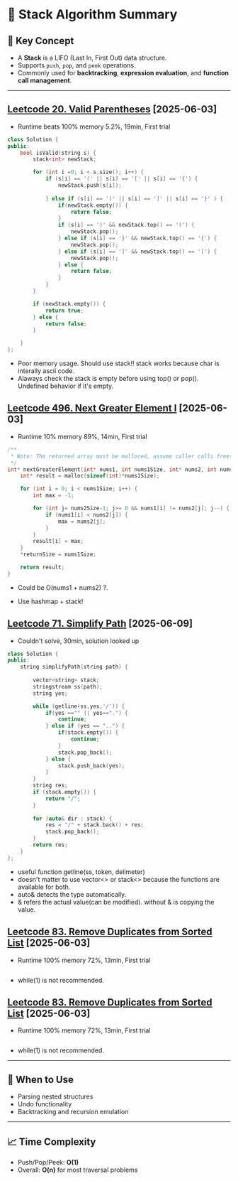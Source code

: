 # 🧭 Stack Algorithm Summary

## 📌 Key Concept

- A **Stack** is a LIFO (Last In, First Out) data structure.
- Supports `push`, `pop`, and `peek` operations.
- Commonly used for **backtracking**, **expression evaluation**, and **function call management**.

---

## [Leetcode 20. Valid Parentheses](https://leetcode.com/problems/valid-parentheses/description/?envType=problem-list-v2&envId=stack) [2025-06-03]

- Runtime beats 100% memory 5.2%, 19min, First trial 
```c++
class Solution {
public:
    bool isValid(string s) {
        stack<int> newStack;

        for (int i =0; i < s.size(); i++) {
            if (s[i] == '(' || s[i] == '[' || s[i] == '{') {
                newStack.push(s[i]);
                
            } else if (s[i] == ')' || s[i] == ']' || s[i] == '}' ) {
                if(newStack.empty()) {
                    return false;
                }
                if (s[i] == ')' && newStack.top() == '(') {
                    newStack.pop();
                } else if (s[i] == '}' && newStack.top() == '{') {
                    newStack.pop();
                } else if (s[i] == ']' && newStack.top() == '[') {
                    newStack.pop();
                } else {
                    return false;
                }
            }
        }

        if (newStack.empty()) {
            return true;
        } else {
            return false;
        }

    }
};
```
- Poor memory usage. Should use stack<char>!! stack<int> works because char is interally ascii code. 
- Alaways check the stack is empty before using top() or pop(). Undefined behavior if it's empty.
  


## [Leetcode 496. Next Greater Element I](https://leetcode.com/problems/next-greater-element-i/description/?envType=problem-list-v2&envId=stack) [2025-06-03]

- Runtime 10% memory 89%, 14min, First trial 
```c
/**
 * Note: The returned array must be malloced, assume caller calls free().
 */
int* nextGreaterElement(int* nums1, int nums1Size, int* nums2, int nums2Size, int* returnSize) {
    int* result = malloc(sizeof(int)*nums1Size);

    for (int i = 0; i < nums1Size; i++) {
        int max = -1; 

        for (int j= nums2Size-1; j>= 0 && nums1[i] != nums2[j]; j--) {
            if (nums1[i] < nums2[j]) {
                max = nums2[j];
            }
        }
        result[i] = max;
    }
    *returnSize = nums1Size;

    return result;
}

```
- Could be O(nums1 + nums2) ?.

- Use hashmap + stack! 

## [Leetcode 71. Simplify Path](https://leetcode.com/problems/simplify-path/description/?envType=problem-list-v2&envId=stack) [2025-06-09]

- Couldn't solve, 30min, solution looked up
```c++
class Solution {
public:
    string simplifyPath(string path) {
        
        vector<string> stack; 
        stringstream ss(path);
        string yes;

        while (getline(ss,yes,'/')) {
            if(yes =="" || yes==".") {
                continue;
            } else if (yes == "..") {
                if(stack.empty()) {
                    continue;
                }
                stack.pop_back();
            } else {
                stack.push_back(yes); 
            }
        }
        string res;
        if (stack.empty()) {
            return "/";
        }
        
        for (auto& dir : stack) {
            res = "/" + stack.back() + res;
            stack.pop_back();
        }
        return res; 
    }
};
```
- useful function getline(ss, token, delimeter)
- doesn't matter to use vector<> or stack<> because the functions are available for both.
- auto& detects the type automatically.
- & refers the actual value(can be modified). without & is copying the value. 

## [Leetcode 83. Remove Duplicates from Sorted List](https://leetcode.com/problems/remove-duplicates-from-sorted-list/description/?envType=problem-list-v2&envId=linked-list) [2025-06-03]

- Runtime 100% memory 72%, 13min, First trial 
```c

```
- while(1) is not recommended.

## [Leetcode 83. Remove Duplicates from Sorted List](https://leetcode.com/problems/remove-duplicates-from-sorted-list/description/?envType=problem-list-v2&envId=linked-list) [2025-06-03]

- Runtime 100% memory 72%, 13min, First trial 
```c

```
- while(1) is not recommended.

---

## 🔧 When to Use

- Parsing nested structures
- Undo functionality
- Backtracking and recursion emulation

---

## 📈 Time Complexity

- Push/Pop/Peek: **O(1)**
- Overall: **O(n)** for most traversal problems
